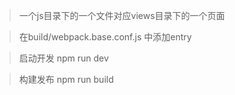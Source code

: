 > 一个js目录下的一个文件对应views目录下的一个页面

> 在build/webpack.base.conf.js 中添加entry

>  启动开发 npm run dev

>  构建发布 npm run build